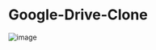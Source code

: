 # Google-Drive-Clone
![image](https://github.com/Deepak0190/Google-Drive-Clone/assets/111893603/01b26831-eb7e-40ff-8f0b-bf79ab038174)
